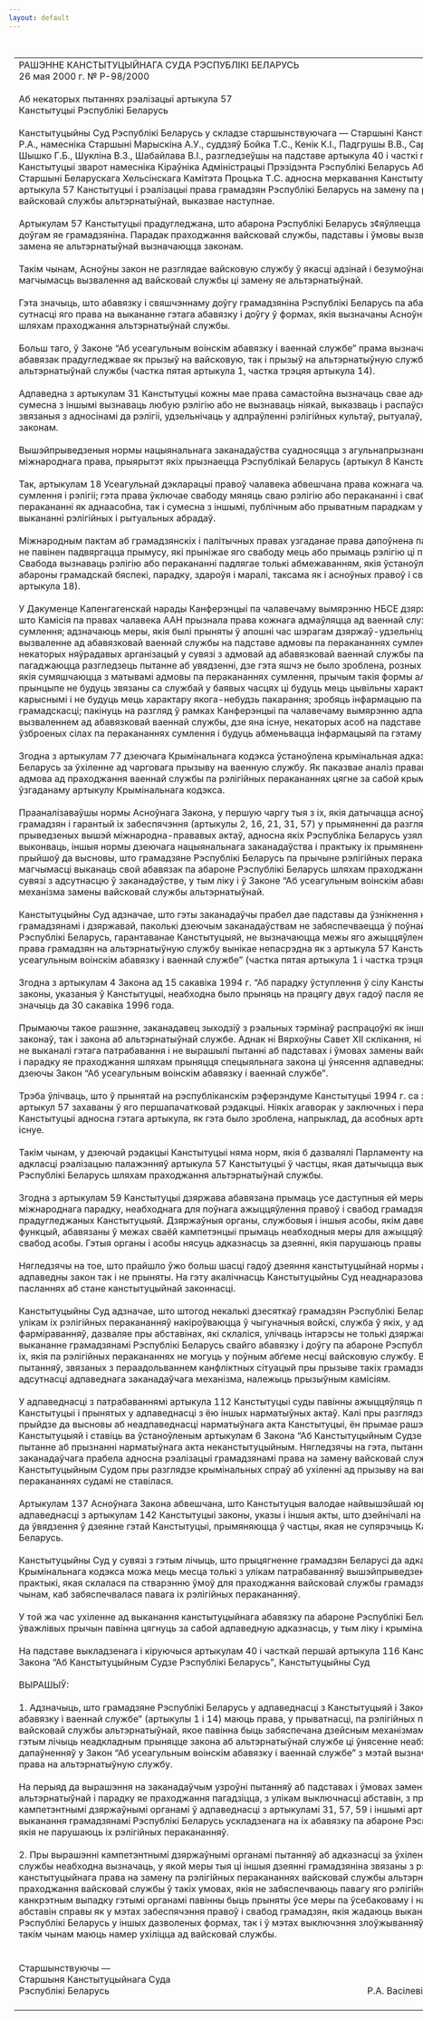 ```yaml
---
layout: default
---
```


<div style="margin: 0px auto; width: 1000px;">

<div id="flag">

 

</div>

<div id="fixedWidth">

<div id="body">

<div id="columnSpanned">

<div id="content" style="margin: 10px">

<table>
<colgroup>
<col style="width: 100%" />
</colgroup>
<tbody>
<tr class="odd">
<td><div data-align="center" style="text-transform: uppercase;">
Рашэнне Канстытуцыйнага Суда Рэспублікі Беларусь
</div>
<div data-align="center">
26 мая 2000 г. № Р-98/2000
</div>
<div data-align="left" style="width: 400px; margin-top: 20px; margin-bottom: 20px;">
Аб некаторых пытаннях рэалізацыі артыкула 57 Канстытуцыі Рэспублікі Беларусь
</div>
<div data-align="justify">
Канстытуцыйны Суд Рэспублікі Беларусь у складзе старшынствуючага — Старшыні Канстытуцыйнага Суда Васілевіча Р.А., намесніка Старшыні Марыскіна А.У., суддзяў Бойка Т.С., Кенік К.I., Падгрушы В.В., Саркісавай Э.А., Цікавенкі А.Г., Шышко Г.Б., Шукліна В.З., Шабайлава В.I., разгледзеўшы на падставе артыкула 40 і часткі першай артыкула 116 Канстытуцыі зварот намесніка Кіраўніка Адміністрацыі Прэзідэнта Рэспублікі Беларусь Абрамовіча А.М., а таксама Старшыні Беларускага Хельсінскага Камітэта Процька Т.С. адносна меркавання Канстытуцыйнага Суда аб дзеянні артыкула 57 Канстытуцыі і рэалізацыі права грамадзян Рэспублікі Беларусь на замену па рэлігійных перакананнях вайсковай службы альтэрнатыўнай, выказвае наступнае.
</div>
<div data-align="justify">
 
</div>
<div data-align="justify">
Артыкулам 57 Канстытуцыі прадугледжана, што абарона Рэспублікі Беларусь з<span>¢</span>яўляецца абавязкам і свяшчэнным доўгам яе грамадзяніна. Парадак праходжання вайсковай службы, падставы і ўмовы вызвалення ад вайсковай службы ці замена яе альтэрнатыўнай вызначаюцца законам.
</div>
<div data-align="justify">
 
</div>
<div data-align="justify">
Такім чынам, Асноўны <span>закон не разглядае вайсковую службу ў якасці адзінай і безумоўнай, паколькі дапускае магчымасць вызвалення ад вайсковай службы ці замену яе альтэрнатыўнай.</span>
</div>
<div data-align="justify">
 
</div>
<div data-align="justify">
Гэта значыць, што абавязку і свяшчэннаму доўгу грамадзяніна Рэспублікі Беларусь па абароне Радзімы карэспандуе па сутнасці яго права на выкананне гэтага абавязку і доўгу ў формах, якія вызначаны Асноўным Законам, у тым ліку і шляхам праходжання альтэрнатыўнай службы.
</div>
<div data-align="justify">
 
</div>
<div data-align="justify">
Больш таго, ў Законе “Аб усеагульным воінскім абавязку і ваеннай службе” прама вызначана, што ўсеагульны воінскі абавязак прадугледжвае як прызыў на вайсковую, так і прызыў на альтэрнатыўную службу, праходжанне вайсковай ці альтэрнатыўнай службы (частка пятая артыкула 1, частка трэцяя артыкула 14).
</div>
<div data-align="justify">
 
</div>
<div data-align="justify">
Адпаведна з артыкулам 31 Канстытуцыі кожны мае права самастойна вызначаць свае адносіны да рэлігіі, асабіста або сумесна з іншымі вызнаваць любую рэлігію або не вызнаваць ніякай, выказваць і распаўсюджваць перакананні, звязаныя з адносінамі да рэлігіі, удзельнічаць у адпраўленні рэлігійных культаў, рытуалаў, абрадаў, не забароненых законам.
</div>
<div data-align="justify">
 
</div>
<div data-align="justify">
Вышэйпрыведзеныя нормы нацыянальнага заканадаўства суадносяцца з агульнапрызнанымі прынцыпамі і нормамі міжнароднага права, прыярытэт якіх прызнаецца Рэспублікай Беларусь (артыкул 8 Канстытуцыі).
</div>
<div data-align="justify">
 
</div>
<div data-align="justify">
Так, артыкулам 18 Усеагульнай дэкларацыі правоў чалавека абвешчана права кожнага чалавека на свабоду думкі, сумлення і рэлігіі; гэта права ўключае свабоду мяняць сваю рэлігію або перакананні і свабоду вызнаваць сваю рэлігію ці перакананні як аднаасобна, так і сумесна з іншымі, публічным або прыватным парадкам у навучанні, богаслужэнні і выкананні рэлігійных і рытуальных абрадаў.
</div>
<div data-align="justify">
 
</div>
<div data-align="justify">
Міжнародным пактам аб грамадзянскіх і палітычных правах узгаданае права дапоўнена палажэннямі аб тым, што ніхто не павінен падвяргацца прымусу, які прыніжае яго свабоду мець або прымаць рэлігію ці перакананні па свайму выбару. Свабода вызнаваць рэлігію або перакананні падлягае толькі абмежаванням, якія ўстано<span><span>ў</span>лены законам і неабходны для абароны грамадскай бяспекі, парадку, здароўя і маралі, таксама як і асноўных правоў і свабод іншых асоб (пункты 2 і 3 артыкула 18).</span>
</div>
<div data-align="justify">
 
</div>
<div data-align="justify">
У Дакуменце Капенгагенскай нарады Канферэнцыі па чалавечаму вымярэнню НБСЕ дзяржавы-удзельніцы: адзначаюць, што Камісія па правах чалавека ААН прызнала права кожнага адмаўляцца ад ваеннай службы па перакананнях сумлення; адзначаюць меры, якія былі прыняты ў апошні час шэрагам дзяржаў-удзельніц, з тым, каб дазваляць вызваленне ад абавязковай ваеннай службы на падставе адмовы па перакананнях сумлення; адзначаюць дзейнасць некаторых няўрадавых арганізацый у сувязі з адмовай ад абавязковай ваеннай службы па перакананнях сумлення; пагаджаюцца разгледзець пытанне аб увядзенні, дзе гэта яшчэ не было зроблена, розных форм альтэрнатыўнай службы, якія сумяшчаюцца з матывамі адмовы па перакананнях сумлення, прычым такія формы альтэрнатыўнай службы ў прынцыпе не будуць звязаны са службай у баявых часцях ці будуць мець цывільны характар, будуць грамадска карыснымі і не будуць мець характару якога-небудзь пакарання; зробяць інфармацыю па гэтаму пытанню даступнай грамадскасці; пакінуць на разгляд ў рамках Канферэнцыі па чалавечаму вымярэнню адпаведныя пытанні, звязаныя з вызваленнем ад абавязковай ваеннай службы, дзе яна існуе, некаторых асоб на падставе адмовы ад службы ва ўзброеных сілах па перакананнях сумлення і будуць абменьвацца інфармацыяй па гэтаму пытанню (пункт 18).
</div>
<div data-align="justify">
 
</div>
<div data-align="justify">
Згодна з артыкулам 77 дзеючага Крымінальнага кодэкса ўстаноўлена крымінальная адказнасць грамадзян Рэспублікі Беларусь за ўхіленне ад чарговага прызыву на ваенную службу. Як паказвае аналіз правапрымяняльнай практыкі, адмова ад праходжання ваеннай службы па рэлігійных перакананнях цягне за сабой крымінальную адказнасць па ўзгаданаму артыкулу Крымінальнага кодэкса.
</div>
<div data-align="justify">
 
</div>
<div data-align="justify">
Прааналізаваўшы нормы Асноўнага Закона, у першую чаргу тыя з іх, якія датычацца асноўных правоў, свабод і абавязкаў грамадзян і гарантый іх забеспячэння (артыкулы 2, 16, 21, 31, 57) у прымяненні да разглядаемага пытання, нормы прыведзеных вышэй міжнародна-прававых актаў, адносна якіх Рэспубліка Беларусь узяла на сябе абавязацельства іх выконваць, іншыя нормы дзеючага нацыянальнага заканадаўства і практыку іх прымянення, Канстытуцыйны Суд прыйшоў да высновы, што грамадзяне Рэспублікі Беларусь па прычыне рэлігійных перакананняў не маюць фактычна магчымасці выканаць свой абавязак па абароне Рэспублікі Беларусь шляхам праходжання альтэрнатыўнай службы ў сувязі з адсутнасцю ў заканадаўстве, у тым ліку і ў Законе “Аб усеагульным воінскім абавязку і ваеннай службе”, механізма замены вайсковай службы альтэрнатыўнай.
</div>
<div data-align="justify">
 
</div>
<div data-align="justify">
Канстытуцыйны Суд адзначае, што гэты заканадаўчы прабел дае падставы да ўзнікнення канфліктаў паміж асобнымі грамадзянамі і дзяржавай, паколькі дзеючым заканадаўствам не забяспечваецца ў поўнай меры права грамадзян Рэспублікі Беларусь, гарантаванае Канстытуцыяй, не вызначаюцца межы яго ажыццяўлення. Трэба адзначыць, што права грамадзян на альтэрнатыўную службу вынікае непасрэдна як з артыкула 57 Канстытуцыі, так і Закона “Аб усеагульным воінскім абавязку і ваеннай службе” (частка пятая артыкула 1 і частка трэцяя артыкула 14).
</div>
<div data-align="justify">
 
</div>
<div data-align="justify">
Згодна з артыкулам 4 Закона ад 15 сакавіка 1994 г. “Аб парадку ўступлення ў сілу Канстытуцыі Рэспублікі Беларусь” законы, указаныя ў Канстытуцыі, неабходна было прыняць на працягу двух гадоў пасля яе ўступлення ў сілу, гэта значыць да 30 сакавіка 1996 года.
</div>
<div data-align="justify">
 
</div>
<div data-align="justify">
Прымаючы такое рашэнне, заканадавец зыходзіў з рэальных тэрмінаў распрацоўкі як іншых, зазначаных у Канстытуцыі законаў, так і закона аб альтэрнатыўнай службе. Аднак ні Вярхоўны Савет XII склікання, ні Вярхоўны Савет XIII склікання не выканалі гэтага патрабавання і не вырашылі пытанні аб падставах і ўмовах замены вайсковай службы альтэрнатыўнай і парадку яе праходжання шляхам прыняцця спецыяльнага закона ці ўнясення адпаведных змяненняў і дапаўненняў у дзеючы Закон “Аб усеагульным воінскім абавязку і ваеннай службе”.
</div>
<div data-align="justify">
 
</div>
<div data-align="justify">
Трэба ўлічваць, што ў прынятай на рэспубліканскім рэферэндуме Канстытуцыі 1994 г. са змяненнямі і дапа<span><span>ў</span>неннямі артыкул 57 захаваны ў яго першапачатковай рэдакцыі. Ніякіх агаворак у заключных і пераходных палажэннях Канстытуцыі адносна гэтага артыкула, як гэта было зроблена, напрыклад, да асобных артыкула<span>ў</span> Асно<span>ў</span>нага закона, не існуе.</span>
</div>
<div data-align="justify">
 
</div>
<div data-align="justify">
Такім чынам, у дзеючай рэдакцыі Канстытуцыі няма норм, якія б дазвалялі Парламенту на заканадаўчым узроўні адкласці рэалізацыю палажэнняў артыкула 57 Канстытуцыі ў частцы, якая датычыцца выканання абавязку па абароне Рэспублікі Беларусь шляхам праходжання альтэрнатыўнай службы.
</div>
<div data-align="justify">
 
</div>
<div data-align="justify">
Згодна з артыкулам 59 Канстытуцыі дзяржава абавязана прымаць усе даступныя ей меры дзеля стварэння <span><span>ў</span>нутранага і міжнароднага парадку, неабходнага для по<span>ў</span>нага ажыцця<span>ў</span>лення право<span>ў</span> і свабод грамадзян Рэспублікі Беларусь, прадугледжаных Канстытуцыяй. Дзяржа<span>ў</span>ныя органы, службовыя і іншыя асобы, якім даверана выкананне дзяржа<span>ў</span>ных функцый, абавязаны <span>ў</span> межах сваёй кампетэнцыі прымаць неабходныя меры для ажыцця<span>ў</span>лення і абароны право<span>ў</span> і свабод асобы. Гэтыя органы і асобы нясуць адказнасць за дзеянні, якія парушаюць правы і свабоды асобы.</span>
</div>
<div data-align="justify">
 
</div>
<div data-align="justify">
Нягледзячы на тое, што прайшло ўжо больш шасці гадоў дзеяння канстытуцыйнай нормы аб альтэрнатыўнай службе, адпаведны закон так і не прыняты. На гэту акалічнасць Канстытуцыйны Суд неаднаразова звяртаў увагу ў сваіх пасланнях аб стане канстытуцыйнай законнасці.
</div>
<div data-align="justify">
 
</div>
<div data-align="justify">
Канстытуцыйны Суд адзначае, што штогод некалькі дзесяткаў грамадзян Рэспублікі Беларусь прызыўнога ўзросту з улікам іх рэлігійных перакананняў накіроўваюцца ў чыгуначныя войскі, служба ў якіх, у адрозненне ад іншых воінскіх фарміраванняў, дазваляе пры абставінах, які склаліся, улічваць інтарэсы не толькі дзяржавы, але і асобы, забяспечвае выкананне грамадзянамі Рэспублікі Беларусь свайго абавязку і доўгу па абароне Рэспублікі Беларусь, у тым ліку і тымі з іх, якія па рэлігійных перакананнях не могуць у поўным абґеме несці вайсковую службу. Вялікая роля ў вырашэнні пытанняў, звязаных з пераадольваннем канфліктных сітуацый пры прызыве такіх грамадзян на вайсковую службу, пры адсутнасці адпаведнага заканадаўчага механізма, належыць прызыўным камісіям.
</div>
<div data-align="justify">
 
</div>
<div data-align="justify">
У адпаведнасці з патрабаваннямі артыкула 112 Канстытуцыі суды павінны ажыццяўляць правасуддзе на аснове Канстытуцыі і прынятых у адпаведнасці з ёю іншых нарматыўных актаў. Калі пры разглядзе канкрэтнай справы суд прыйдзе да высновы аб неадпаведнасці нарматыўнага акта Канстытуцыі, ён прымае рашэнне ў адпаведнасці з Канстытуцыяй і ставіць ва ўстаноўленым артыкулам 6 Закона “Аб Канстытуцыйным Судзе Рэспублікі Беларусь” парадку пытанне аб прызнанні нарматыўнага акта неканстытуцыйным. Нягледзячы на гэта, пытанне аб неканстытуцыйнасці заканадаўчага прабела адносна рэалізацыі грамадзянамі права на замену вайсковай службы альтэрнатыўнай перад Канстытуцыйным Судом пры разглядзе крымінальных спраў аб ухіленні ад прызыву на вайсковую службу па рэлігійных перакананнях судамі не ставілася.
</div>
<div data-align="justify">
 
</div>
<div data-align="justify">
Артыкулам 137 Асноўнага Закона абвешчана, што Канстытуцыя валодае найвышэйшай юрыдычнай сілай. У адпаведнасці з артыкулам 142 Канстытуцыі законы, указы і іншыя акты, што дзейнічалі на тэрыторыі Рэспублікі Беларусь да ўвядзення ў дзеянне гэтай Канстытуцыі, прымяняюцца ў частцы, якая не супярэчыць Канстытуцыі Рэспублікі Беларусь.
</div>
<div data-align="justify">
 
</div>
<div data-align="justify">
Канстытуцыйны Суд у сувязі з гэтым лічыць, што прыцягненне грамадзян Беларусі да адказнасці згодна з артыкулам 77 Крымінальнага кодэкса можа мець месца толькі з улікам патрабаванняў вышэйпрыведзеных норм Канстытуцыі і з улікам практыкі, якая склалася па стварэнню ўмоў для праходжання вайсковай службы грамадзянамі Рэспублікі Беларусь такім чынам, каб забяспечвалася павага іх рэлігійных перакананняў.
</div>
<div data-align="justify">
 
</div>
<div data-align="justify">
У той жа час ухіленне ад выканання канстытуцыйнага абавязку па абароне Рэспублікі Беларусь пры адсутнасці ўважлівых прычын павінна цягнуць за сабой адпаведную адказнасць, у тым ліку і крымінальную.
</div>
<div data-align="justify">
 
</div>
<div data-align="justify">
На падставе выкладзенага і кіруючыся артыкулам 40 і часткай першай артыкула 116 Канстытуцыі, артыкуламі 7 і 36 Закона “Аб Канстытуцыйным Судзе Рэспублікі Беларусь”, Канстытуцыйны Суд
</div>
<div data-align="justify">
 
</div>
<div data-align="center">
ВЫРАШЫЎ:
</div>
<div>
 
</div>
<div data-align="justify">
1. Адзначыць, што грамадзяне Рэспублікі Беларусь у адпаведнасці з Канстытуцыяй і Законам “Аб усеагульным воінскім абавязку і ваеннай службе” (артыкулы 1 і 14) маюць права, у прыватнасці, па рэлігійных перакананнях на замену вайсковай службы альтэрнатыўнай, якое павінна быць забяспечана дзейсным механізмам яго рэалізацыі. У сувязі з гэтым лічыць неадкладным прыняцце закона аб альтэрнатыўнай службе ці ўнясенне неабходных змяненняў і дапаўненняў у Закон “Аб усеагульным воінскім абавязку і ваеннай службе” з мэтай вызначэння механізма рэалізацыі права на альтэрнатыўную службу.
</div>
<div data-align="justify">
 
</div>
<div data-align="justify">
На перыяд да вырашэння на заканадаўчым узроўні пытанняў аб падставах і ўмовах замены вайсковай службы альтэрнатыўнай і парадку яе праходжання пагадзіцца, з улікам выключнасці абставін, з практыкай стварэння кампетэнтнымі дзяржаўнымі органамі ў адпаведнасці з артыкуламі 31, 57, 59 і іншымі артыкуламі Канстытуцыі ўмоў для выканання грамадзянамі Рэспублікі Беларусь ускладзенага на іх абавязку па абароне Рэспублікі Беларусь у тых формах, якія не парушаюць іх рэлігійных перакананняў.
</div>
<div data-align="justify">
 
</div>
<div data-align="justify">
2. Пры вырашэнні кампетэнтнымі дзяржаўнымі органамі пытанняў аб адказнасці за ўхіленне ад праходжання вайсковай службы неабходна вызначаць, у якой меры тыя ці іншыя дзеянні грамадзяніна звязаны з рэалізацыяй ім свайго канстытуцыйнага права на замену па рэлігійных перакананнях вайсковай службы альтэрнатыўнай або з адмовай ад праходжання вайсковай службы ў такіх умовах, якія не забяспечваюць павагу яго рэлігійных перакананняў. У кожным канкрэтным выпадку гэтымі органамі павінны быць прыняты ўсе меры па ўсебаковаму і належнаму вывучэнню ўсіх абставін справы як у мэтах забеспячэння правоў і свабод грамадзян, якія жадаюць выканаць свой абавязак па абароне Рэспублікі Беларусь у іншых дазволеных формах, так і ў мэтах выключэння злоўжыванняў з боку некаторых асоб, якія такім чынам маюць намер ухіліцца ад вайсковай службы.
</div>
<div data-align="justify">
 
</div>
<div>
 
</div>
<div>
Старшынствуючы —
</div>
<div>
Старшыня Канстытуцыйнага Суда
</div>
<div>
Рэспублікі Беларусь<span>                                                                                                          Р.А. Васілевіч</span>
</div>
<div>
<strong> </strong>
</div></td>
</tr>
</tbody>
</table>

</div>

<div class="terminator">

 

</div>

</div>

</div>

</div>

</div>
